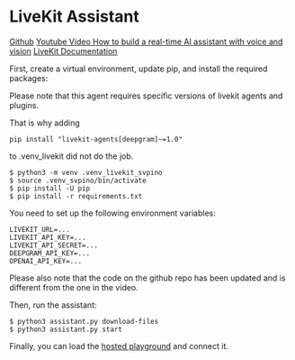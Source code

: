 # LiveKit Assistant

[Github](https://github.com/svpino/livekit-assistant)
[Youtube Video How to build a real-time AI assistant with voice and vision](https://www.youtube.com/watch?v=nvmV0a2geaQ)
[LiveKit Documentation](https://docs.livekit.io/agents/integrations/stt/deepgram/)


First, create a virtual environment, update pip, and install the required packages:

Please note that this agent requires specific versions of livekit agents and plugins.

That is why adding
```
pip install "livekit-agents[deepgram]~=1.0"
```
to .venv_livekit did not do the job.

```
$ python3 -m venv .venv_livekit_svpino
$ source .venv_svpino/bin/activate
$ pip install -U pip
$ pip install -r requirements.txt
```

You need to set up the following environment variables:

```
LIVEKIT_URL=...
LIVEKIT_API_KEY=...
LIVEKIT_API_SECRET=...
DEEPGRAM_API_KEY=...
OPENAI_API_KEY=...
```
Please also note that the code on the github repo has been updated and is different from the one in the video.

Then, run the assistant:

```
$ python3 assistant.py download-files
$ python3 assistant.py start
```

Finally, you can load the [hosted playground](https://agents-playground.livekit.io/) and connect it.